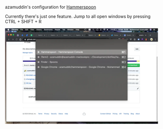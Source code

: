 azamuddin's configuration for [Hammerspoon](https://www.hammerspoon.org/)

Currently there's just one feature. Jump to all open windows by pressing CTRL + SHIFT + R


![screenshot](/assets/screenshot.webp)

